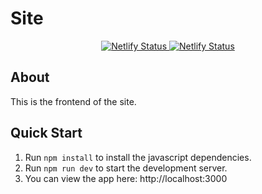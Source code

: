 # Site

<p align="center">
    <a href="https://app.netlify.com/sites/jovertpalonpon/deploys" title="Netlify Builds">
        <img src="https://api.netlify.com/api/v1/badges/0890889d-611f-4527-9371-0dd999113f25/deploy-status" alt="Netlify Status">
    </a>
    <a href="https://github.com/palonponjovertlota/me/site/LICENSE.md" title="License">
        <img src="https://img.shields.io/github/license/palonponjovertlota/me" alt="Netlify Status">
    </a>
</p>

## About

This is the frontend of the site.

## Quick Start

1. Run `npm install` to install the javascript dependencies.
2. Run `npm run dev` to start the development server.
3. You can view the app here: http://localhost:3000
